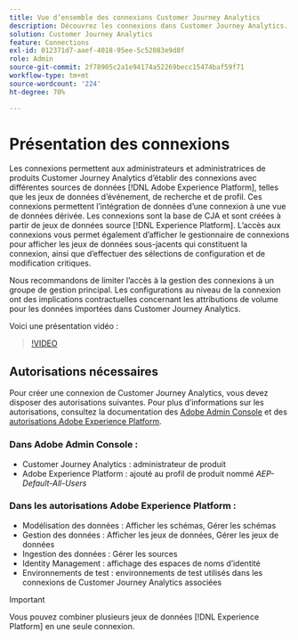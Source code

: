 ```yaml
---
title: Vue d’ensemble des connexions Customer Journey Analytics
description: Découvrez les connexions dans Customer Journey Analytics.
solution: Customer Journey Analytics
feature: Connections
exl-id: 012371d7-aaef-4018-95ee-5c52083e9d8f
role: Admin
source-git-commit: 2f78905c2a1e94174a52269becc15474baf59f71
workflow-type: tm+mt
source-wordcount: '224'
ht-degree: 70%

---
```


# Présentation des connexions

Les connexions permettent aux administrateurs et administratrices de produits Customer Journey Analytics d’établir des connexions avec différentes sources de données [!DNL Adobe Experience Platform], telles que les jeux de données d’événement, de recherche et de profil. Ces connexions permettent l’intégration de données d’une connexion à une vue de données dérivée. Les connexions sont la base de CJA et sont créées à partir de jeux de données source [!DNL Experience Platform]. L’accès aux connexions vous permet également d’afficher le gestionnaire de connexions pour afficher les jeux de données sous-jacents qui constituent la connexion, ainsi que d’effectuer des sélections de configuration et de modification critiques.

Nous recommandons de limiter l’accès à la gestion des connexions à un groupe de gestion principal. Les configurations au niveau de la connexion ont des implications contractuelles concernant les attributions de volume pour les données importées dans Customer Journey Analytics.

Voici une présentation vidéo :

>[!VIDEO](https://video.tv.adobe.com/v/35111/?quality=12&learn=on)

## Autorisations nécessaires

Pour créer une connexion de Customer Journey Analytics, vous devez disposer des autorisations suivantes. Pour plus d’informations sur les autorisations, consultez la documentation des [Adobe Admin Console](https://helpx.adobe.com/fr/enterprise/admin-guide.html/enterprise/using/manage-permissions-and-roles.ug.html) et des [autorisations Adobe Experience Platform](https://experienceleague.adobe.com/fr/docs/experience-platform/access-control/home).

### Dans Adobe Admin Console :

* Customer Journey Analytics : administrateur de produit
* Adobe Experience Platform : ajouté au profil de produit nommé *AEP-Default-All-Users*

### Dans les autorisations Adobe Experience Platform :

* Modélisation des données : Afficher les schémas, Gérer les schémas
* Gestion des données : Afficher les jeux de données, Gérer les jeux de données
* Ingestion des données : Gérer les sources
* Identity Management : affichage des espaces de noms d’identité
* Environnements de test : environnements de test utilisés dans les connexions de Customer Journey Analytics associées

>[!IMPORTANT]
>
>Vous pouvez combiner plusieurs jeux de données [!DNL Experience Platform] en une seule connexion.
